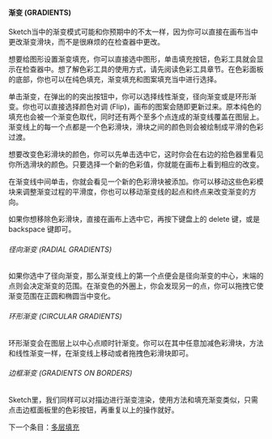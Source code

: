#### 渐变 (GRADIENTS)

Sketch当中的渐变模式可能和你预期中的不太一样，因为你可以直接在画布当中更改渐变滑块，而不是很麻烦的在检查器中更改。

想要给图形设置渐变填充，你可以直接选中图形，单击填充按钮，色彩工具就会显示在检查器中。想了解色彩工具的使用方式，请先阅读色彩工具章节。在色彩面板的底部，你也可以在纯色填充，渐变填充和图案填充当中进行选择。

单击渐变，在弹出的的突出按钮中，你可以选择线性渐变，径向渐变或是环形渐变。你也可以直接选择颜色对调 (Flip)，画布的图案会随即更新过来。原本纯色的填充也会被一个渐变色取代，同时还有两个至多个点连成的渐变线覆盖在图层上。渐变线上的每一个点都是一个色彩滑块，滑块之间的颜色则会被绘制成平滑的色彩过渡。

想要改变色彩滑块的颜色，你可以先单击选中它，这时你会在右边的拾色器里看见你所选滑块的颜色。只要选择一个新的色彩值，你就能在画布上看到相应的改变。

在渐变线中间单击，你就会看见一个新的色彩滑块被添加。你可以移动这些色彩模块来调整渐变过程的平滑度，你也可以移动渐变线的起点和终点来改变渐变的方向。

如果你想移除色彩滑块，直接在画布上选中它，再按下键盘上的 delete 键，或是 backspace 键即可。


###### 径向渐变 (RADIAL GRADIENTS)

如果你选中了径向渐变，那么渐变线上的第一个点便会是径向渐变的中心，末端的点则会决定渐变的范围。在渐变色的外圈上，你会发现另一的点，你可以拖拽它使渐变范围在正圆和椭圆当中变化。

###### 环形渐变 (CIRCULAR GRADIENTS)

环形渐变会在图层上以中心点顺时针渐变。你可以在其中任意加减色彩滑块，方法和线性渐变一样，在渐变线上移动或者拖拽色彩滑块即可。

###### 边框渐变 (GRADIENTS ON BORDERS)
Sketch里，我们同样可以对描边进行渐变渲染，使用方法和填充渐变类似，只需点击边框面板里的色彩按钮，再重复以上的操作就好。




下一个条目：[多层填充](http://www.bohemiancoding.com/sketch/help/manual/layer-styling/multiple-fills/)

